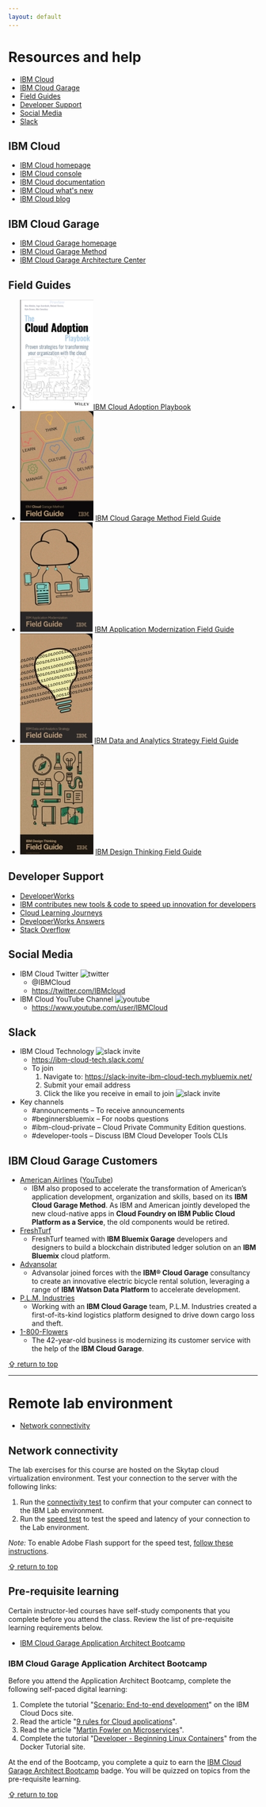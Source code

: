 ```yaml
---
layout: default
---
```

# Resources and help
* [IBM Cloud](#ibm-cloud)
* [IBM Cloud Garage](#ibm-cloud-garage)
* [Field Guides](#field-guides)
* [Developer Support](#developer-support)
* [Social Media](#social-media)
* [Slack](#slack)

## IBM Cloud
* [IBM Cloud homepage](https://www.ibm.com/cloud/)
* [IBM Cloud console](https://console.bluemix.net/)
* [IBM Cloud documentation](https://console.bluemix.net/docs/)
* [IBM Cloud what's new](https://www.ibm.com/cloud-computing/learn-more/new/)
* [IBM Cloud blog](https://www.ibm.com/blogs/bluemix/)

## IBM Cloud Garage
* [IBM Cloud Garage homepage](https://www.ibm.com/cloud/garage)
* [IBM Cloud Garage Method](https://www.ibm.com/cloud/garage/category/practices)
* [IBM Cloud Garage Architecture Center](https://www.ibm.com/cloud/garage/category/architectures/)

## Field Guides
* [![ ](/graphics/CloudAdoption-small.jpg)](https://www.amazon.com/dp/1119491819/)[IBM Cloud Adoption Playbook](https://www.ibm.com/cloud/garage/services/the-cloud-adoption-playbook/)  
* [![ ](/graphics/GarageFieldGuide-small.jpg)](https://www.ibm.com/cloud/garage/content/culture/garage-method-field-guide/) [IBM Cloud Garage Method Field Guide](https://www.ibm.com/cloud/garage/content/culture/garage-method-field-guide/)  
* [![ ](/graphics/AppModernization-small.jpg)](https://www.ibm.com/cloud/garage/content/culture/app-modernization-field-guide/) [IBM Application Modernization Field Guide](https://www.ibm.com/cloud/garage/content/culture/app-modernization-field-guide/)  
* [![ ](/graphics/DataAnalytics-small.jpg)](https://www.ibm.com/cloud/garage/content/culture/data-analytics-field-guide/) [IBM Data and Analytics Strategy Field Guide](https://www.ibm.com/cloud/garage/content/culture/data-analytics-field-guide/)  
* [![ ](/graphics/DesignThinking-small.jpg)](http://ibm.biz/fieldguide-public/) [IBM Design Thinking Field Guide](https://www.ibm.com/blogs/bluemix/2016/12/ibm-design-thinking-field-guide/)  

## Developer Support
* [DeveloperWorks](https://www.ibm.com/developerworks/learn/cloud/)
* [IBM contributes new tools & code to speed up innovation for developers](https://developer.ibm.com/dwblog/2017/speed-innovation-for-developers/)
* [Cloud Learning Journeys](https://www.ibm.com/services/learning/ites.wss/zz-en?pageType=journey_category&tag=o-itns-01-02)
* [DeveloperWorks Answers](https://developer.ibm.com/answers/smartspace/bluemix/index.html)
* [Stack Overflow](https://stackoverflow.com/questions/tagged/ibm-cloud)

## Social Media
* IBM Cloud Twitter ![twitter](/graphics/twitter.png)
  * @IBMCloud
  * <https://twitter.com/IBMcloud>
* IBM Cloud YouTube Channel ![youtube](/graphics/youtube.png)
  * <https://www.youtube.com/user/IBMCloud>

## Slack
  * IBM Cloud Technology ![slack invite](/graphics/slack.png)
    * <https://ibm-cloud-tech.slack.com/>
    * To join
      1. Navigate to: <https://slack-invite-ibm-cloud-tech.mybluemix.net/>
      2. Submit your email address
      3. Click the like you receive in email to join
      ![slack invite](/graphics/slack-invite.png)
  * Key channels
      * \#announcements – To receive announcements
      * \#beginnersbluemix – For noobs questions
      * \#ibm-cloud-private – Cloud Private Community Edition questions.
      * \#developer-tools – Discuss IBM Cloud Developer Tools CLIs

## IBM Cloud Garage Customers
* [American Airlines](https://www.ibm.com/case-studies/american-airlines?social_post=1432548634) ([YouTube](https://www.youtube.com/watch?v=t1PgNr8VMLc))
  * IBM also proposed to accelerate the transformation of American’s application development, organization and skills, based on its **IBM Cloud Garage Method**. As IBM and American jointly developed the new cloud-native apps in **Cloud Foundry on IBM Public Cloud Platform as a Service**, the old components would be retired.
* [FreshTurf](https://www.ibm.com/case-studies/r899557w02093i94)
  * FreshTurf teamed with **IBM Bluemix Garage** developers and designers to build a blockchain distributed ledger solution on an **IBM Bluemix** cloud platform.
* [Advansolar](https://www.ibm.com/case-studies/advansolar)
  * Advansolar joined forces with the **IBM® Cloud Garage** consultancy to create an innovative electric bicycle rental solution, leveraging a range of **IBM Watson Data Platform** to accelerate development.
* [P.L.M. Industries](https://www.ibm.com/case-studies/i995451j47948o62)
  * Working with an **IBM Cloud Garage** team, P.L.M. Industries created a first-of-its-kind logistics platform designed to drive down cargo loss and theft.
* [1-800-Flowers](https://www.zdnet.com/article/how-1-800-flowers-fixed-your-mothers-day-delivery-with-ibms-help/)
  * The 42-year-old business is modernizing its customer service with the help of the **IBM Cloud Garage**.

[&#x21ea; return to top](#page-head)

------

# Remote lab environment
* [Network connectivity](#network-connectivity)

## Network connectivity
The lab exercises for this course are hosted on the Skytap cloud virtualization environment. Test your connection to the server with the following links:

1. Run the [connectivity test](https://cloud.skytap.com/connectivity) to confirm that your computer can connect to the IBM Lab environment.
2. Run the [speed test](http://speedtest.skytap.com/) to test the speed and latency of your connection to the Lab environment.

*Note:* To enable Adobe Flash support for the speed test, [follow these instructions](https://help.skytap.com/Speedtest.html#no-flash).

[&#x21ea; return to top](#page-head)

## Pre-requisite learning
Certain instructor-led courses have self-study components that you complete before you attend the class.  Review the list of pre-requisite learning requirements below.

* [IBM Cloud Garage Application Architect Bootcamp](#ibm-cloud-garage-application-architect-bootcamp)

### IBM Cloud Garage Application Architect Bootcamp
Before you attend the Application Architect Bootcamp, complete the following self-paced digital learning:

1. Complete the tutorial "[Scenario: End-to-end development](https://console.bluemix.net/docs/cfapps/ee.html#ee)" on the IBM Cloud Docs site.
2. Read the article "[9 rules for Cloud applications](https://www.ibm.com/developerworks/websphere/techjournal/1404_brown/1404_brown.html)".
3. Read the article "[Martin Fowler on Microservices](https://martinfowler.com/articles/microservices.html)".
4. Complete the tutorial "[Developer - Beginning Linux Containers](https://training.docker.com/course/developer---beginner-linux-containers)" from the Docker Tutorial site.

At the end of the Bootcamp, you complete a quiz to earn the [IBM Cloud Garage Architect Bootcamp](https://www.youracclaim.com/org/ibm/badge/ibm-cloud-garage-architect-bootcamp) badge.  You will be quizzed on topics from the pre-requisite learning.

[&#x21ea; return to top](#page-head)
